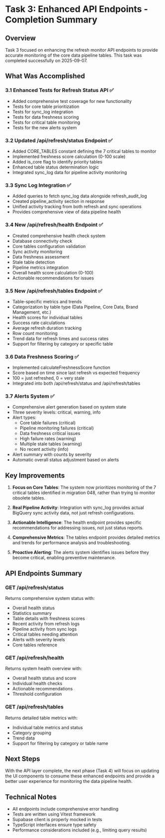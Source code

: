 # Task 3: Enhanced API Endpoints - Completion Summary

## Overview
Task 3 focused on enhancing the refresh monitor API endpoints to provide accurate monitoring of the core data pipeline tables. This task was completed successfully on 2025-09-07.

## What Was Accomplished

### 3.1 Enhanced Tests for Refresh Status API ✅
- Added comprehensive test coverage for new functionality
- Tests for core table prioritization
- Tests for sync_log integration
- Tests for data freshness scoring
- Tests for critical table monitoring
- Tests for the new alerts system

### 3.2 Updated /api/refresh/status Endpoint ✅
- Added CORE_TABLES constant defining the 7 critical tables to monitor
- Implemented freshness score calculation (0-100 scale)
- Added is_core flag to identify priority tables
- Enhanced table status determination logic
- Integrated sync_log data for pipeline activity monitoring

### 3.3 Sync Log Integration ✅
- Added queries to fetch sync_log data alongside refresh_audit_log
- Created pipeline_activity section in response
- Unified activity tracking from both refresh and sync operations
- Provides comprehensive view of data pipeline health

### 3.4 New /api/refresh/health Endpoint ✅
- Created comprehensive health check system
- Database connectivity check
- Core tables configuration validation
- Sync activity monitoring
- Data freshness assessment
- Stale table detection
- Pipeline metrics integration
- Overall health score calculation (0-100)
- Actionable recommendations for issues

### 3.5 New /api/refresh/tables Endpoint ✅
- Table-specific metrics and trends
- Categorization by table type (Data Pipeline, Core Data, Brand Management, etc.)
- Health scores for individual tables
- Success rate calculations
- Average refresh duration tracking
- Row count monitoring
- Trend data for refresh times and success rates
- Support for filtering by category or specific table

### 3.6 Data Freshness Scoring ✅
- Implemented calculateFreshnessScore function
- Score based on time since last refresh vs expected frequency
- 100 = just refreshed, 0 = very stale
- Integrated into both /api/refresh/status and /api/refresh/tables

### 3.7 Alerts System ✅
- Comprehensive alert generation based on system state
- Three severity levels: critical, warning, info
- Alert types:
  - Core table failures (critical)
  - Pipeline monitoring failures (critical)
  - Data freshness critical issues
  - High failure rates (warning)
  - Multiple stale tables (warning)
  - No recent activity (info)
- Alert summary with counts by severity
- Automatic overall status adjustment based on alerts

## Key Improvements

1. **Focus on Core Tables**: The system now prioritizes monitoring of the 7 critical tables identified in migration 048, rather than trying to monitor obsolete tables.

2. **Real Pipeline Activity**: Integration with sync_log provides actual BigQuery sync activity data, not just refresh configurations.

3. **Actionable Intelligence**: The health endpoint provides specific recommendations for addressing issues, not just status reports.

4. **Comprehensive Metrics**: The tables endpoint provides detailed metrics and trends for performance analysis and troubleshooting.

5. **Proactive Alerting**: The alerts system identifies issues before they become critical, enabling preventive maintenance.

## API Endpoints Summary

### GET /api/refresh/status
Returns comprehensive system status with:
- Overall health status
- Statistics summary
- Table details with freshness scores
- Recent activity from refresh logs
- Pipeline activity from sync logs
- Critical tables needing attention
- Alerts with severity levels
- Core tables reference

### GET /api/refresh/health
Returns system health overview with:
- Overall health status and score
- Individual health checks
- Actionable recommendations
- Threshold configuration

### GET /api/refresh/tables
Returns detailed table metrics with:
- Individual table metrics and status
- Category grouping
- Trend data
- Support for filtering by category or table name

## Next Steps

With the API layer complete, the next phase (Task 4) will focus on updating the UI components to consume these enhanced endpoints and provide a better user experience for monitoring the data pipeline health.

## Technical Notes

- All endpoints include comprehensive error handling
- Tests are written using Vitest framework
- Supabase client is properly mocked in tests
- TypeScript interfaces ensure type safety
- Performance considerations included (e.g., limiting query results)